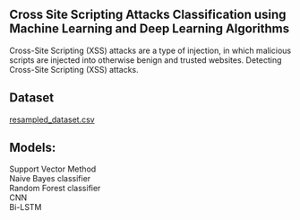 ## Cross Site Scripting Attacks Classification using Machine Learning and Deep Learning Algorithms
Cross-Site Scripting (XSS) attacks are a type of injection, in which malicious scripts are injected into otherwise benign and trusted websites.
Detecting Cross-Site Scripting (XSS) attacks.

## Dataset
 <a href="https://github.com/n-sanjana-shree/XSS_Attack">resampled_dataset.csv</a>
 
## Models:
Support Vector Method <br/>
Naive Bayes classifier <br/>
Random Forest classifier <br/>
CNN <br/>
Bi-LSTM <br/>
